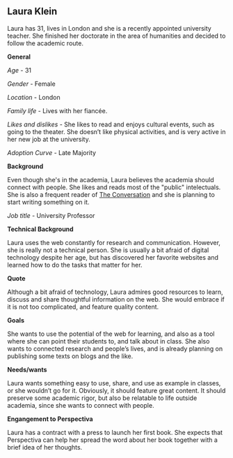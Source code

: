 Laura Klein
---

Laura has 31, lives in London and she is a recently appointed university teacher. She finished her doctorate in the area of humanities and decided to follow the academic route.

**General**

*Age* - 31

*Gender* - Female

*Location* - London

*Family life* - Lives with her fiancée.

*Likes and dislikes* - She likes to read and enjoys cultural events, such as going to the theater. She doesn’t like physical activities, and is very active in her new job at the university.

*Adoption Curve* - Late Majority

**Background**

Even though she's in the academia, Laura believes the academia should connect with people. She likes and reads most of the "public" intelectuals. She is also a frequent reader of [The Conversation](http://theconversation.com/uk) and she is planning to start writing something on it.

*Job title* - University Professor

**Technical Background**

Laura uses the web constantly for research and communication. However, she is really not a technical person. She is usually a bit afraid of digital technology despite her age, but has discovered her favorite websites and learned how to do the tasks that matter for her.

**Quote**

Although a bit afraid of technology, Laura admires good resources to learn, discuss and share thoughtful information on the web. She would embrace if it is not too complicated, and feature quality content.

**Goals**

She wants to use the potential of the web for learning, and also as a tool where she can point their students to, and talk about in class. She also wants to connected research and people’s lives, and is already planning on publishing some texts on blogs and the like.

**Needs/wants**

Laura wants something easy to use, share, and use as example in classes, or she wouldn’t go for it. Obviously, it should feature great content. It should preserve some academic rigor, but also be relatable to life outside academia, since she wants to connect with people.

**Engangement to Perspectiva**

Laura has a contract with a press to launch her first book. She expects that Perspectiva can help her spread the word about her book together with a brief idea of her thoughts.
